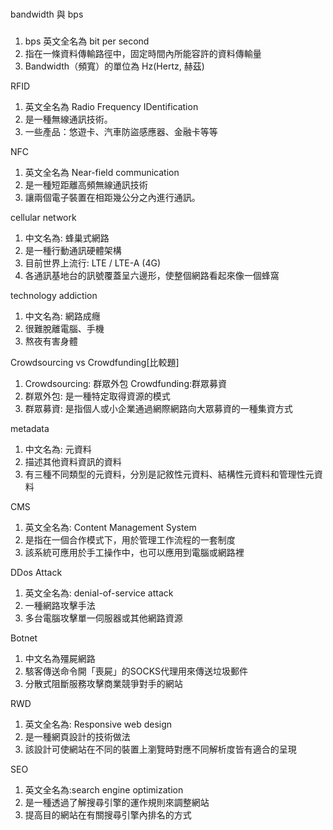 ###
bandwidth 與 bps 
###

1. bps 英文全名為 bit per second
2. 指在一條資料傳輸路徑中，固定時間內所能容許的資料傳輸量
3. Bandwidth（頻寬）的單位為 Hz(Hertz, 赫茲)

RFID
1. 英文全名為 Radio Frequency IDentification
2. 是一種無線通訊技術。
3. 一些產品：悠遊卡、汽車防盜感應器、金融卡等等

NFC
1. 英文全名為 Near-field communication
2. 是一種短距離高頻無線通訊技術
3. 讓兩個電子裝置在相距幾公分之內進行通訊。

cellular network
1. 中文名為: 蜂巢式網路
2. 是一種行動通訊硬體架構
3. 目前世界上流行: LTE / LTE-A (4G)
4. 各通訊基地台的訊號覆蓋呈六邊形，使整個網路看起來像一個蜂窩

technology addiction
1. 中文名為: 網路成癮
2. 很難脫離電腦、手機
3. 熬夜有害身體

Crowdsourcing vs Crowdfunding[比較題]
1. Crowdsourcing: 群眾外包     Crowdfunding:群眾募資
2. 群眾外包: 是一種特定取得資源的模式
3. 群眾募資: 是指個人或小企業通過網際網路向大眾募資的一種集資方式

metadata
1. 中文名為: 元資料
2. 描述其他資料資訊的資料
3. 有三種不同類型的元資料，分別是記敘性元資料、結構性元資料和管理性元資料

CMS
1. 英文全名為: Content Management System
2. 是指在一個合作模式下，用於管理工作流程的一套制度
3. 該系統可應用於手工操作中，也可以應用到電腦或網路裡

DDos Attack
1. 英文全名為: denial-of-service attack
2. 一種網路攻擊手法
3. 多台電腦攻擊單一伺服器或其他網路資源

Botnet
1. 中文名為殭屍網路
2. 駭客傳送命令開「喪屍」的SOCKS代理用來傳送垃圾郵件
3. 分散式阻斷服務攻擊商業競爭對手的網站

RWD
1. 英文全名為: Responsive web design
2. 是一種網頁設計的技術做法
3. 該設計可使網站在不同的裝置上瀏覽時對應不同解析度皆有適合的呈現

SEO
1. 英文全名為:search engine optimization
2. 是一種透過了解搜尋引擎的運作規則來調整網站
3. 提高目的網站在有關搜尋引擎內排名的方式
